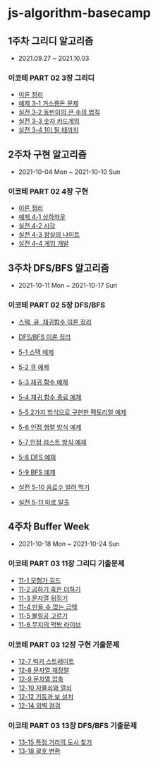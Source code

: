 # js-algorithm-basecamp

## 1주차 그리디 알고리즘

- 2021.09.27 ~ 2021.10.03

### 이코테 PART 02 3장 그리디

- [이론 정리](/docs/그리디.md)
- [예제 3-1 거스름돈 문제](https://github.com/Yeonlisa/js-algorithm-basecamp/blob/Yeonlisa/src/PART02/%EA%B7%B8%EB%A6%AC%EB%94%94/01.js)
- [실전 3-2 동빈이의 큰 수의 법칙](https://github.com/Yeonlisa/js-algorithm-basecamp/blob/Yeonlisa/src/PART02/%EA%B7%B8%EB%A6%AC%EB%94%94/02.js)
- [실전 3-3 숫자 카드게임](https://github.com/Yeonlisa/js-algorithm-basecamp/blob/Yeonlisa/src/PART02/%EA%B7%B8%EB%A6%AC%EB%94%94/03.js)
- [실전 3-4 1이 될 때까지](https://github.com/Yeonlisa/js-algorithm-basecamp/blob/Yeonlisa/src/PART02/%EA%B7%B8%EB%A6%AC%EB%94%94/04.js)

## 2주차 구현 알고리즘

- 2021-10-04 Mon ~ 2021-10-10 Sun

### 이코테 PART 02 4장 구현

- [이론 정리](/docs/구현.md)
- [예제 4-1 상하좌우](https://github.com/Yeonlisa/js-algorithm-basecamp/blob/week2/src/PART02/%EA%B5%AC%ED%98%84/01.js)
- [실전 4-2 시각](https://github.com/Yeonlisa/js-algorithm-basecamp/blob/week2/src/PART02/%EA%B5%AC%ED%98%84/02.js)
- [실전 4-3 왕실의 나이트](https://github.com/Yeonlisa/js-algorithm-basecamp/blob/week2/src/PART02/%EA%B5%AC%ED%98%84/03.js)
- [실전 4-4 게임 개발](https://github.com/Yeonlisa/js-algorithm-basecamp/blob/week2/src/PART02/%EA%B5%AC%ED%98%84/04.js)


## 3주차 DFS/BFS 알고리즘

- 2021-10-11 Mon ~ 2021-10-17 Sun

### 이코테 PART 02 5장 DFS/BFS

- [스택, 큐, 재귀함수 이론 정리](/docs/자료구조.md)
- [DFS/BFS 이론 정리](/docs/DFS&BFS.md)

- [5-1 스택 예제](https://github.com/Yeonlisa/js-algorithm-basecamp/blob/week3/src/PART02/DFS%26BFS/01.js)
- [5-2 큐 예제](https://github.com/Yeonlisa/js-algorithm-basecamp/blob/week3/src/PART02/DFS%26BFS/02.js)
- [5-3 재귀 함수 예제](https://github.com/Yeonlisa/js-algorithm-basecamp/blob/week3/src/PART02/DFS%26BFS/03.js)
- [5-4 재귀 함수 종료 예제](https://github.com/Yeonlisa/js-algorithm-basecamp/blob/week3/src/PART02/DFS%26BFS/04.js)
- [5-5 2가지 방식으로 구현한 팩토리얼 예제](https://github.com/Yeonlisa/js-algorithm-basecamp/blob/week3/src/PART02/DFS%26BFS/05.js)
- [5-6 인접 행렬 방식 예제](https://github.com/Yeonlisa/js-algorithm-basecamp/blob/week3/src/PART02/DFS%26BFS/06.js)
- [5-7 인접 리스트 방식 예제](https://github.com/Yeonlisa/js-algorithm-basecamp/blob/week3/src/PART02/DFS%26BFS/07.js)
- [5-8 DFS 예제](https://github.com/Yeonlisa/js-algorithm-basecamp/blob/week3/src/PART02/DFS%26BFS/08.js)
- [5-9 BFS 예제](https://github.com/Yeonlisa/js-algorithm-basecamp/blob/week3/src/PART02/DFS%26BFS/09.js)
- [실전 5-10 음료수 얼려 먹기](https://github.com/Yeonlisa/js-algorithm-basecamp/blob/week3/src/PART02/DFS%26BFS/10.js)
- [실전 5-11 미로 탈출](https://github.com/Yeonlisa/js-algorithm-basecamp/blob/week3/src/PART02/DFS%26BFS/11.js)

## 4주차 Buffer Week

- 2021-10-18 Mon ~ 2021-10-24 Sun

### 이코테 PART 03 11장 그리디 기출문제

- [11-1 모험가 길드](https://github.com/Yeonlisa/js-algorithm-basecamp/blob/week4/src/PART03/%EA%B7%B8%EB%A6%AC%EB%94%94/01.js)
- [11-2 곱하기 혹은 더하기](https://github.com/Yeonlisa/js-algorithm-basecamp/blob/week4/src/PART03/%EA%B7%B8%EB%A6%AC%EB%94%94/02.js)
- [11-3 문자열 뒤집기](https://github.com/Yeonlisa/js-algorithm-basecamp/blob/week4/src/PART03/%EA%B7%B8%EB%A6%AC%EB%94%94/03.js)
- [11-4 만들 수 없는 금액](https://github.com/Yeonlisa/js-algorithm-basecamp/blob/week4/src/PART03/%EA%B7%B8%EB%A6%AC%EB%94%94/04.js)
- [11-5 볼링공 고르기](https://github.com/Yeonlisa/js-algorithm-basecamp/blob/week4/src/PART03/%EA%B7%B8%EB%A6%AC%EB%94%94/05.js)
- [11-6 무지의 먹방 라이브](https://github.com/Yeonlisa/js-algorithm-basecamp/blob/week4/src/PART03/%EA%B7%B8%EB%A6%AC%EB%94%94/06.js)

### 이코테 PART 03 12장 구현 기출문제

- [12-7 럭키 스트레이트](https://github.com/Yeonlisa/js-algorithm-basecamp/blob/week4/src/PART03/%EA%B5%AC%ED%98%84/01.js)
- [12-8 문자열 재정렬](https://github.com/Yeonlisa/js-algorithm-basecamp/blob/week4/src/PART03/%EA%B5%AC%ED%98%84/02.js)
- [12-9 문자열 압축](https://github.com/Yeonlisa/js-algorithm-basecamp/blob/week4/src/PART03/%EA%B5%AC%ED%98%84/03.js)
- [12-10 자물쇠와 열쇠](https://github.com/Yeonlisa/js-algorithm-basecamp/blob/week4/src/PART03/%EA%B5%AC%ED%98%84/04.js)
- [12-12 기둥과 보 설치](https://github.com/Yeonlisa/js-algorithm-basecamp/blob/week4/src/PART03/%EA%B5%AC%ED%98%84/05.js)
- [12-14 외벽 점검](https://github.com/Yeonlisa/js-algorithm-basecamp/blob/week4/src/PART03/%EA%B5%AC%ED%98%84/06.js)

### 이코테 PART 03 13장 DFS/BFS 기출문제

- [13-15 특정 거리의 도시 찾기](https://github.com/Yeonlisa/js-algorithm-basecamp/blob/week4/src/PART03/DFS%26BFS/01.js)
- [13-18 괄호 변환](https://github.com/Yeonlisa/js-algorithm-basecamp/blob/week4/src/PART03/DFS%26BFS/02.js)
